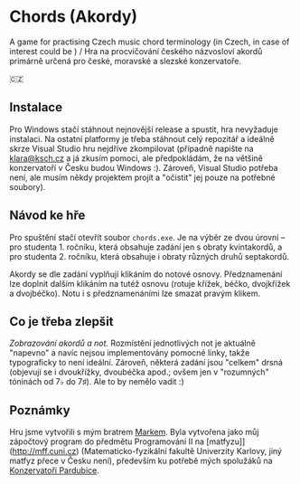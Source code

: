 # Chords (Akordy)
A game for practising Czech music chord terminology (in Czech, in case of interest could be ) / Hra na procvičování českého názvosloví akordů primárně určená pro české, moravské a slezské konzervatoře.

🇨🇿
## Instalace
Pro Windows stačí stáhnout nejnovější release a spustit, hra nevyžaduje instalaci. Na ostatní platformy je třeba stáhnout celý repozitář a ideálně skrze Visual Studio hru nejdříve zkompilovat (případně napište na [klara@ksch.cz](mailto:klara@ksch.cz) a já zkusím pomoci, ale předpokládám, že na většině konzervatoří v Česku budou Windows :). Zároveň, Visual Studio potřeba není, ale musím někdy projektem projít a "očistit" jej pouze na potřebné soubory).

## Návod ke hře
Pro spuštění stačí otevřít soubor `chords.exe`. Je na výběr ze dvou úrovní – pro studenta 1. ročníku, která obsahuje zadání jen s obraty kvintakordů, a pro studenta 2. ročníku, která obsahuje i obraty různých druhů septakordů.

Akordy se dle zadání vyplňují klikáním do notové osnovy. Předznamenání lze doplnit dalším klikáním na tutéž osnovu (rotuje křížek, béčko, dvojkřížek a dvojbéčko). Notu i s předznamenáními lze smazat pravým klikem. 

## Co je třeba zlepšit
_Zobrazování akordů a not._ Rozmístění jednotlivých not je aktuálně "napevno" a navíc nejsou implementovány pomocné linky, takže typograficky to není ideální. Zároveň, některá zadání jsou "celkem" drsná (objevují se i dvoukřížky, dvoubéčka apod.; ovšem jen v "rozumných" tóninách od 7♭ do 7♯). Ale to by nemělo vadit :)

## Poznámky
Hru jsme vytvořili s mým bratrem [Markem](http://artax.karlin.mff.cuni.cz/~schom7bm/). Byla vytvořena jako můj zápočtový program do předmětu Programování II na [matfyzu]](http://mff.cuni.cz) (Matematicko-fyzikální fakultě Univerzity Karlovy, jiný matfyz přece v Česku není), především ku potřebě mých spolužáků na [Konzervatoři Pardubice](http://www.konzervatorpardubice.eu).
